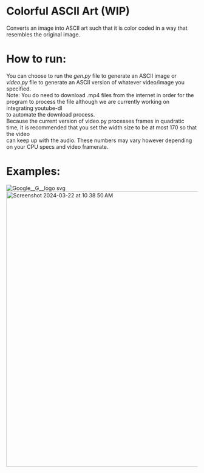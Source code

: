 # Colorful ASCII Art (WIP)
Converts an image into ASCII art such that it is color coded in a way that resembles the original image. <br/>

# How to run: 
You can choose to run the *gen.py* file to generate an ASCII image or *video.py* file to generate an ASCII version of whatever video/image you specified. <br/>
Note: You do need to download .mp4 files from the internet in order for the program to process the file although we are currently working on integrating youtube-dl <br/>
to automate the download process. <br/>
Because the current version of video.py processes frames in quadratic time, it is recommended that you set the width size to be at most 170 so that the video <br/>
can keep up with the audio. These numbers may vary however depending on your CPU specs and video framerate. 


# Examples: 
![Google__G__logo svg](https://github.com/lLukii/Colorful-ASCII-Art/assets/105329087/5b71fff9-e8f5-4287-b84a-5aa4dc7c6ad2)
<img width="726" alt="Screenshot 2024-03-22 at 10 38 50 AM" src="https://github.com/lLukii/Colorful-ASCII-Art/assets/105329087/84eb45fa-daae-43d5-8636-58939b82ab79">


